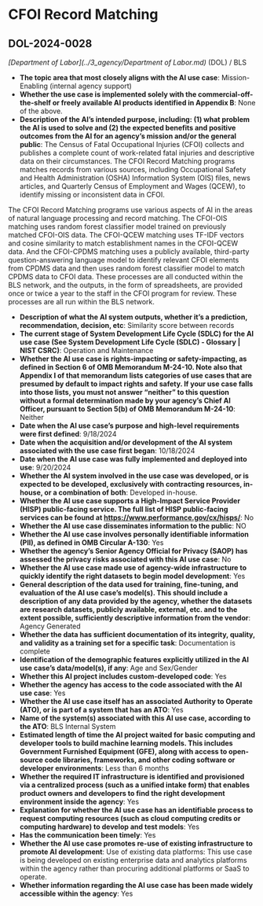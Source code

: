 # CFOI Record Matching
## DOL-2024-0028
_[Department of Labor](../3_agency/Department of Labor.md)_ (DOL) / BLS


+ **The topic area that most closely aligns with the AI use case**: Mission-Enabling (internal agency support)
+ **Whether the use case is implemented solely with the commercial-off-the-shelf or freely available AI products identified in Appendix B**: None of the above.
+ **Description of the AI’s intended purpose, including: (1) what problem the AI is used to solve and (2) the expected benefits and positive outcomes from the AI for an agency’s mission and/or the general public**: The Census of Fatal Occupational Injuries (CFOI) collects and publishes a complete count of work-related fatal injuries and descriptive data on their circumstances. The CFOI Record Matching programs matches records from various sources, including Occupational Safety and Health Administration (OSHA) Information System (OIS) files, news articles, and Quarterly Census of Employment and Wages (QCEW), to identify missing or inconsistent data in CFOI.

The CFOI Record Matching programs use various aspects of AI in the areas of natural language processing and record matching. The CFOI-OIS matching uses random forest classifier model trained on previously matched CFOI-OIS data. The CFOI-QCEW matching uses TF-IDF vectors and cosine similarity to match establishment names in the CFOI-QCEW data. And the CFOI-CPDMS matching uses a publicly available, third-party question-answering language model to identify relevant CFOI elements from CPDMS data and then uses random forest classifier model to match CPDMS data to CFOI data. These processes are all conducted within the BLS network, and the outputs, in the form of spreadsheets, are provided once or twice a year to the staff in the CFOI program for review. These processes are all run within the BLS network.
+ **Description of what the AI system outputs, whether it’s a prediction, recommendation, decision, etc**: Similarity score between records
+ **The current stage of System Development Life Cycle (SDLC) for the AI use case (See System Development Life Cycle (SDLC) - Glossary | NIST CSRC)**: Operation and Maintenance
+ **Whether the AI use case is rights-impacting or safety-impacting, as defined in Section 6 of OMB Memorandum M-24-10. Note also that Appendix I of that memorandum lists categories of use cases that are presumed by default to impact rights and safety. If your use case falls into those lists, you must not answer “neither” to this question without a formal determination made by your agency’s Chief AI Officer, pursuant to Section 5(b) of OMB Memorandum M-24-10**: Neither
+ **Date when the AI use case’s purpose and high-level requirements were first defined**: 9/18/2024
+ **Date when the acquisition and/or development of the AI system associated with the use case first began**: 10/18/2024
+ **Date when the AI use case was fully implemented and deployed into use**: 9/20/2024
+ **Whether the AI system involved in the use case was developed, or is expected to be developed, exclusively with contracting resources, in-house, or a combination of both**: Developed in-house.
+ **Whether the AI use case supports a High-Impact Service Provider (HISP) public-facing service. The full list of HISP public-facing services can be found at https://www.performance.gov/cx/hisps/**: No
+ **Whether the AI use case disseminates information to the public**: NO
+ **Whether the AI use case involves personally identifiable information (PII), as defined in OMB Circular A-130**: Yes
+ **Whether the agency’s Senior Agency Official for Privacy (SAOP) has assessed the privacy risks associated with this AI use case**: No
+ **Whether the AI use case made use of agency-wide infrastructure to quickly identify the right datasets to begin model development**: Yes
+ **General description of the data used for training, fine-tuning, and evaluation of the AI use case’s model(s). This should include a description of any data provided by the agency, whether the datasets are research datasets, publicly available, external, etc. and to the extent possible, sufficiently descriptive information from the vendor**: Agency Generated
+ **Whether the data has sufficient documentation of its integrity, quality, and validity as a training set for a specific task**: Documentation is complete
+ **Identification of the demographic features explicitly utilized in the AI use case’s data/model(s), if any**: Age and Sex/Gender
+ **Whether this AI project includes custom-developed code**: Yes
+ **Whether the agency has access to the code associated with the AI use case**: Yes
+ **Whether the AI use case itself has an associated Authority to Operate (ATO), or is part of a system that has an ATO**: Yes
+ **Name of the system(s) associated with this AI use case, according to the ATO**: BLS Internal System
+ **Estimated length of time the AI project waited for basic computing and developer tools to build machine learning models. This includes Government Furnished Equipment (GFE), along with access to open-source code libraries, frameworks, and other coding software or developer environments**: Less than 6 months
+ **Whether the required IT infrastructure is identified and provisioned via a centralized process (such as a unified intake form) that enables product owners and developers to find the right development environment inside the agency**: Yes
+ **Explanation for whether the AI use case has an identifiable process to request computing resources (such as cloud computing credits or computing hardware) to develop and test models**: Yes
+ **Has the communication been timely**: Yes
+ **Whether the AI use case promotes re-use of existing infrastructure to promote AI development**: Use of existing data platforms: This use case is being developed on existing enterprise data and analytics platforms within the agency rather than procuring additional platforms or SaaS to operate.
+ **Whether information regarding the AI use case has been made widely accessible within the agency**: Yes